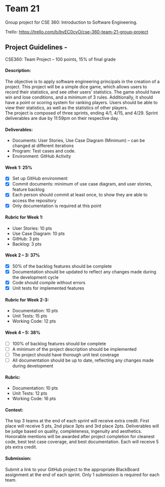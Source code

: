 # Team 21
Group project for CSE 360: Introduction to Software Engineering.

Trello: https://trello.com/b/byEC0cyO/cse-360-team-21-group-project

## Project Guidelines - 
CSE360: Team Project – 100 points, 15% of final grade 
#### Description: 
The objective is to apply software engineering principals in the creation of a project.  This project will be a simple dice game, which allows users to record their statistics, and see other users’ statistics.  The game should have win and lose conditions, and a minimum of 3 rules. Additionally, it should have a point or scoring system for ranking players.  Users should be able to view their statistics, as well as the statistics of other players.   
The project is composed of three sprints, ending 4/1, 4/15, and 4/29.  Sprint deliverables are due by 11:59pm on their respective day.

#### Deliverables:
* Documents: User Stories, Use Case Diagram (Minimum) – can be changed at different iterations
* Program: Test cases and code.
* Environment: GitHub Activity

#### Week 1:  25%
- [x]	Set up GitHub environment
- [x]	Commit documents: minimum of use case diagram, and user stories, feature backlog
- [x]	Each person should commit at least once, to show they are able to access the repository
- [x] Only documentation is required at this point

#### Rubric for Week 1:
* User Stories:  10 pts
* Use Case Diagram: 10 pts
* GitHub: 3 pts
* Backlog: 3 pts

#### Week 2 – 3: 37%
- [x]	50% of the backlog features should be complete
- [x]	Documentation should be updated to reflect any changes made during the development cycle
- [x]	Code should compile without errors
- [x]	Unit tests for implemented features

#### Rubric for Week 2-3:
*	Documentation: 10 pts
*	Unit Tests: 15 pts
*	Working Code: 12 pts

#### Week 4 – 5: 38%
- [ ]	100% of backlog features should be complete
- [ ]	A minimum of the project description should be implemented
- [ ]	The project should have thorough unit test coverage
- [ ]	All documentation should be up to date, reflecting any changes made during development

#### Rubric:
*	Documentation: 10 pts
*	Unit Tests: 12 pts
*	Working Code: 16 pts

#### Contest:
The top 3 teams at the end of each sprint will receive extra credit.  First place will receive 5 pts, 2nd place 3pts and 3rd place 2pts.   Deliverables will be judge based on quality, completeness, ingenuity and aesthetics.
Honorable mentions will be awarded after project completion for cleanest code, best test case coverage, and best documentation.  Each will receive 5 pts extra credit.

#### Submission:
Submit a link to your GitHub project to the appropriate BlackBoard assignment at the end of each sprint. Only 1 submission is required for each team.
